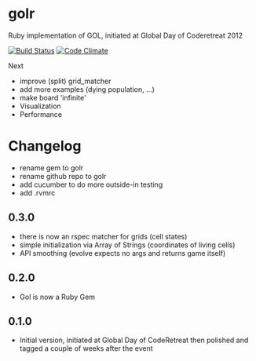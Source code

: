golr
====

Ruby implementation of GOL, initiated at Global Day of Coderetreat 2012

[![Build Status](https://travis-ci.org/mkrogemann/golr.png)](https://travis-ci.org/mkrogemann/golr)
[![Code Climate](https://codeclimate.com/badge.png)](https://codeclimate.com/github/mkrogemann/golr)

Next

- improve (split) grid_matcher
- add more examples (dying population, ...)
- make board 'infinite'
- Visualization
- Performance

# Changelog

- rename gem to golr
- rename github repo to golr
- add cucumber to do more outside-in testing
- add .rvmrc

## 0.3.0
- there is now an rspec matcher for grids (cell states)
- simple initialization via Array of Strings (coordinates of living cells)
- API smoothing (evolve expects no args and returns game itself)

## 0.2.0
- Gol is now a Ruby Gem

## 0.1.0
- Initial version, initiated at Global Day of CodeRetreat then polished and tagged a couple of weeks after the event
